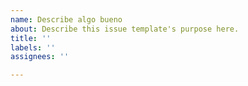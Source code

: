 ```yaml
---
name: Describe algo bueno
about: Describe this issue template's purpose here.
title: ''
labels: ''
assignees: ''

---
```



